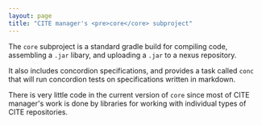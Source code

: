 ```yaml
---
layout: page
title: "CITE manager's <pre>core</core> subproject"
---
```


The `core` subproject is a standard gradle build for compiling code, assembling a `.jar` libary, and uploading a `.jar` to a nexus repository. 

It also includes concordion specifications, and provides a task called `conc` that will run concordion tests on specifications written in markdown.

There is very little code in the current version of `core`  since most of CITE manager's work is done by libraries for working with individual types of CITE repositories. 

